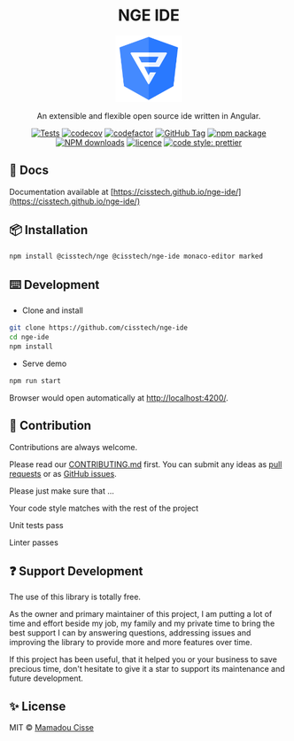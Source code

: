 <!-- markdownlint-disable MD033 -->

<h1 align="center"> NGE IDE</h1>

<div align="center">
  <img src="./projects/demo/src/assets/images/nge.svg" alt="Logo NGE" width="120px" />
</div>

<div align="center">

An extensible and flexible open source ide written in Angular.

[![Tests](https://github.com/cisstech/nge-ide/actions/workflows/ci.yml/badge.svg)](https://github.com/cisstech/nge-ide/actions/workflows/ci.yml)
[![codecov](https://codecov.io/gh/cisstech/nge-ide/branch/main/graph/badge.svg)](https://codecov.io/gh/cisstech/nge-ide)
[![codefactor](https://www.codefactor.io/repository/github/cisstech/nge-ide/badge/main)](https://www.codefactor.io/repository/github/cisstech/nge-ide/overview/main)
[![GitHub Tag](https://img.shields.io/github/tag/cisstech/nge-ide.svg)](https://github.com/cisstech/nge-ide/tags)
[![npm package](https://img.shields.io/npm/v/@cisstech/nge-ide.svg)](https://www.npmjs.org/package/@cisstech/nge-ide)
[![NPM downloads](http://img.shields.io/npm/dm/@cisstech/nge-ide.svg)](https://npmjs.org/package/@cisstech/nge-ide)
[![licence](https://img.shields.io/github/license/cisstech/nge-ide)](https://github.com/cisstech/nge-ide/blob/main/LICENSE)
[![code style: prettier](https://img.shields.io/badge/code_style-prettier-ff69b4.svg)](https://github.com/prettier/prettier)

</div>

## 📄 Docs

Documentation available at [https://cisstech.github.io/nge-ide/](https://cisstech.github.io/nge-ide/)

## 📦 Installation

```bash
npm install @cisstech/nge @cisstech/nge-ide monaco-editor marked
```

## ⌨️ Development

- Clone and install

```bash
git clone https://github.com/cisstech/nge-ide
cd nge-ide
npm install
```

- Serve demo

```bash
npm run start
```

Browser would open automatically at <http://localhost:4200/>.

## 🤝 Contribution

Contributions are always welcome. <br/>

Please read our [CONTRIBUTING.md](https://github.com/cisstech/nge-ide/blob/main/CONTRIBUTING.md) first. You can submit any ideas as [pull requests](https://github.com/cisstech/nge-ide/pulls) or as [GitHub issues](https://github.com/cisstech/nge-ide/issues).

Please just make sure that ...

Your code style matches with the rest of the project

Unit tests pass

Linter passes

## ❓ Support Development

The use of this library is totally free.

As the owner and primary maintainer of this project, I am putting a lot of time and effort beside my job, my family and my private time to bring the best support I can by answering questions, addressing issues and improving the library to provide more and more features over time.

If this project has been useful, that it helped you or your business to save precious time, don't hesitate to give it a star to support its maintenance and future development.

## ✨ License

MIT © [Mamadou Cisse](https://github.com/cisstech)
